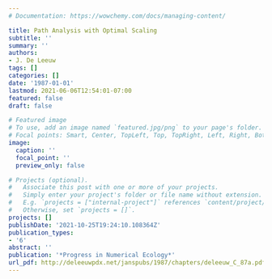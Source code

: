 ```yaml
---
# Documentation: https://wowchemy.com/docs/managing-content/

title: Path Analysis with Optimal Scaling
subtitle: ''
summary: ''
authors:
- J. De Leeuw
tags: []
categories: []
date: '1987-01-01'
lastmod: 2021-06-06T12:54:01-07:00
featured: false
draft: false

# Featured image
# To use, add an image named `featured.jpg/png` to your page's folder.
# Focal points: Smart, Center, TopLeft, Top, TopRight, Left, Right, BottomLeft, Bottom, BottomRight.
image:
  caption: ''
  focal_point: ''
  preview_only: false

# Projects (optional).
#   Associate this post with one or more of your projects.
#   Simply enter your project's folder or file name without extension.
#   E.g. `projects = ["internal-project"]` references `content/project/deep-learning/index.md`.
#   Otherwise, set `projects = []`.
projects: []
publishDate: '2021-10-25T19:24:10.108364Z'
publication_types:
- '6'
abstract: ''
publication: '*Progress in Numerical Ecology*'
url_pdf: http://deleeuwpdx.net/janspubs/1987/chapters/deleeuw_C_87a.pdf
---
```

